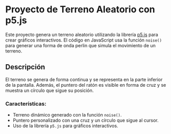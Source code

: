
# Proyecto de Terreno Aleatorio con p5.js

Este proyecto genera un terreno aleatorio utilizando la librería [p5.js](https://p5js.org/) para crear gráficos interactivos. El código en JavaScript usa la función `noise()` para generar una forma de onda perlin que simula el movimiento de un terreno.

## Descripción

El terreno se genera de forma continua y se representa en la parte inferior de la pantalla. Además, el puntero del ratón es visible en forma de cruz y se muestra un círculo que sigue su posición.

### Características:
- Terreno dinámico generado con la función `noise()`.
- Puntero personalizado con una cruz y un círculo que sigue al cursor.
- Uso de la librería `p5.js` para gráficos interactivos.


